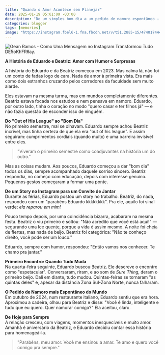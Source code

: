```yaml
---
title: "Quando o Amor Acontece sem Planejar"
date: 2025-01-19 05:01:00 -03:00
description: "De um simples bom dia a um pedido de namoro espontâneo — a história de Beatriz e Eduardo é pura inspiração"
categories: blogger
tags: [memories]
image: "https://instagram.fbel6-1.fna.fbcdn.net/v/t51.2885-15/474017444_18024736319635034_1839623528658903036_n.jpg?stp=dst-jpg_e35_p1080x1080_sh0.08_tt6&_nc_ht=instagram.fbel6-1.fna.fbcdn.net&_nc_cat=102&_nc_ohc=ZvAGIJwVTH8Q7kNvgGxoJ3R&_nc_gid=d15b86d4ae30411ebabde547c803a782&edm=ANTKIIoBAAAA&ccb=7-5&oh=00_AYDnwXpIpQ7mBLhVH8YJJYHHebAHMn36k3zemXVAp6rCoQ&oe=6792BFFE&_nc_sid=d885a2"
---
```


![Gean Ramos - Como Uma Mensagem no Instagram Transformou Tudo DE5oKhFR6ay.](https://instagram.fbel6-1.fna.fbcdn.net/v/t51.2885-15/474017444_18024736319635034_1839623528658903036_n.jpg?stp=dst-jpg_e35_p1080x1080_sh0.08_tt6&_nc_ht=instagram.fbel6-1.fna.fbcdn.net&_nc_cat=102&_nc_ohc=ZvAGIJwVTH8Q7kNvgGxoJ3R&_nc_gid=d15b86d4ae30411ebabde547c803a782&edm=ANTKIIoBAAAA&ccb=7-5&oh=00_AYDnwXpIpQ7mBLhVH8YJJYHHebAHMn36k3zemXVAp6rCoQ&oe=6792BFFE&_nc_sid=d885a2)

**A História de Eduardo e Beatriz: Amor com Humor e Surpresas**

A história do Eduardo e da Beatriz começou em 2023. Mas calma lá, não foi um conto de fadas logo de cara. Nada de amor à primeira vista. Era mais como dois estranhos cruzando pelos corredores da faculdade sem muito alarde.

Eles estavam na mesma turma, mas em mundos completamente diferentes. Beatriz estava focada nos estudos e nem pensava em namoro. Eduardo, por outro lado, tinha o coração no modo "quero casar e ter filhos já" — e não fazia questão de esconder isso de ninguém.

**Do "Out of His League" ao "Bom Dia"**  
No primeiro semestre, mal se olhavam. Eduardo sempre achou Beatriz incrível, mas tinha certeza de que ela era "out of his league". E assim seguiram: cumprimentos cordiais (quando muito) e uma barreira invisível entre eles.

> "Viveram o primeiro semestre como coadjuvantes na história um do outro."

Mas as coisas mudam. Aos poucos, Eduardo começou a dar "bom dia" todos os dias, sempre acompanhado daquele sorriso sincero. Beatriz respondia, no começo com educação, depois com interesse genuíno. Pequenos gestos começaram a formar uma ponte.

**De um Story no Instagram para um Convite de Jantar**  
Durante as férias, Eduardo postou um story no trabalho. Beatriz, do nada, respondeu com um "parabéns Eduardo kkkkkkkk". Pra ele, aquilo foi sinal verde: *ela reparou em mim!*

Pouco tempo depois, por uma coincidência bizarra, acabaram na mesma festa. Beatriz o viu primeiro e soltou: "Não acredito que você está aqui!" — segurando uma Ice quente, porque a vida é assim mesmo. A noite foi cheia de flertes, mas nada de beijo. Beatriz foi categórica: "Não te conheço direito, você pode ser um louco."

Eduardo, sempre com humor, respondeu: "Então vamos nos conhecer. Te chamo pra jantar."

**Primeiro Encontro: Quando Tudo Muda**  
Na quarta-feira seguinte, Eduardo buscou Beatriz. Ele descreve o encontro como "espetacular". Conversaram, riram, e ao som de *Sure Thing*, deram o primeiro beijo. Dali em diante, tudo mudou. Quintas-feiras se tornaram "as quintas deles" e, apesar da distância Zona Sul-Zona Norte, nunca falharam.

**O Pedido de Namoro mais Espontâneo do Mundo**  
Em outubro de 2024, num restaurante italiano, Eduardo sentiu que era hora. Aproximou a cadeira, olhou para Beatriz e disse: "Você é linda, inteligente e tudo que eu quero. Quer namorar comigo?" Ela aceitou, claro.

**De Hoje para Sempre**  
A relação cresceu, com viagens, momentos inesquecíveis e muito amor. Amanhã é aniversário da Beatriz, e Eduardo decidiu contar essa história para homenageá-la. 

> "Parabéns, meu amor. Você me ensinou a amar. Te amo e quero você comigo pra sempre."
